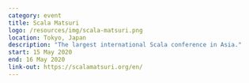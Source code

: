 ```yaml
---
category: event
title: Scala Matsuri
logo: /resources/img/scala-matsuri.png
location: Tokyo, Japan
description: "The largest international Scala conference in Asia."
start: 15 May 2020
end: 16 May 2020
link-out: https://scalamatsuri.org/en/
---
```

